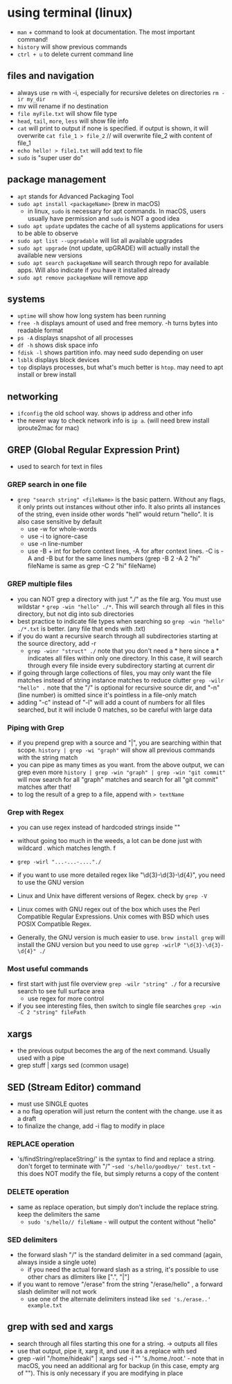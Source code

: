 # using terminal (linux)

- `man` + command to look at documentation. The most important command!
- `history` will show previous commands
- `ctrl + u` to delete current command line


## files and navigation

- always use `rm` with -i, especially for recursive deletes on directories `rm -ir my_dir` 
- mv will rename if no destination
- `file myFile.txt` will show file type
- `head`, `tail`, `more`, `less` will show file info
- `cat` will print to output if none is specified. if output is shown, it will overwrite `cat file_1 > file_2` // will overwrite file_2 with content of file_1
- `echo hello! > file1.txt` will add text to file
- `sudo` is "super user do"

## package management
- `apt` stands for Advanced Packaging Tool
- `sudo apt install <packageName>`  (brew in macOS)
	- in linux, `sudo` is necessary for apt commands. In macOS, users usually have permission and `sudo` is NOT a good idea
- `sudo apt update` updates the cache of all systems applications for users to be able to observe
- `sudo apt list --upgradable` will list all available upgrades
- `sudo apt upgrade` (not update, upGRADE) will actually install the available new versions
- `sudo apt search packageName` will search through repo for available apps. Will also indicate if you have it installed already
- `sudo apt remove packageName` will remove app

## systems

- `uptime` will show how long system has been running
- `free -h` displays amount of used and free memory. -h turns bytes into readable format
- `ps -A` displays snapshot of all processes
- `df -h` shows disk space info
- `fdisk -l` shows partition info. may need sudo depending on user
- `lsblk` displays block devices
- `top` displays processes, but what's much better is `htop`. may need to apt install or brew install

## networking

- `ifconfig` the old school way. shows ip address and other info
- the newer way to check network info is `ip a`. (will need brew install iproute2mac for mac)


## GREP (Global Regular Expression Print)
- used to search for text in files

### GREP search in one file

- `grep "search string" <fileName>` is the basic pattern. Without any flags, it only prints out instances without other info. It also prints all instances of the string, even inside other words "hell" would return "hello". It is also case sensitive by default
	- use -w for whole-words
	- use -i to ignore-case
	- use -n line-number
	- use -B + int for before context lines, -A for after context lines. -C is -A and -B but for the same lines numbers (grep -B 2 -A 2 "hi" fileName is same as grep -C 2 "hi" fileName)	
### GREP multiple files

- you can NOT grep a directory with just "./" as the file arg. You must use wildstar `*` `grep -win "hello" ./*`. This will search through all files in this directory, but not dig into sub directories
- best practice to indicate file types when searching so `grep -win "hello" ./*.txt` is better. (any file that ends with .txt)		 
- if you do want a recursive search through all subdirectories starting at the source directory, add -r
	- `grep -winr "struct" ./`  note that you don't need a * here since a * indicates all files within only one directory. In this case, it will search through every file inside every subdirectory starting at current dir
- if going through large collections of files, you may only want the file matches instead of string instance matches to reduce clutter `grep -wilr "hello" .` note that the "/" is optional for recursive source dir, and "-n" (line number) is omitted since it's pointless in a file-only match
- adding "-c" instead of "-l" will add a count of numbers for all files searched, but it will include 0 matches, so be careful with large data

### Piping with Grep

-  if you prepend grep with a source and "|", you are searching within that scope. `history | grep -wi "graph"` will show all previous commands with the string match
- you can pipe as many times as you want. from the above output, we can grep even more `history | grep -win "graph" | grep -win "git commit"` will now search for all "graph" matches and search for all "git commit" matches after that!
- to log the result of a grep to a file, append with `> textName`

### Grep with Regex

- you can use regex instead of hardcoded strings inside ""

- without going too much in the weeds, a lot can be done just with wildcard . which matches length. f
- `grep -wirl "...-...-...."./` 

- if you want to use more detailed regex like "\d{3}-\d{3}-\d{4}", you need to use the GNU version 
- Linux and Unix have different versions of Regex. check by `grep -V`
- Linux comes with GNU regex out of the box which uses the Perl Compatible Regular Expressions. Unix comes with BSD which uses POSIX Compatible Regex. 
- Generally, the GNU version is much easier to use. `brew install grep` will install the GNU version but you need to use `ggrep -wirlP "\d{3}-\d{3}-\d{4}" ./`

### Most useful commands
- first start with just file overview `grep -wilr "string" ./` for a recursive search to see full surface area
	- use regex for more control
- if you see interesting files, then switch to single file searches `grep -win -C 2 "string" filePath` 

## xargs 

- the previous output becomes the arg of the next command. Usually used with a pipe
- grep stuff | xargs sed  (common usage)

## SED (Stream Editor)  command
- must use SINGLE quotes
- a no flag operation will just return the content with the change. use it as a draft
- to finalize the change, add -i flag to modify in place

### REPLACE operation

- 's/findString/replaceString/' is the syntax to find and replace a string. don't forget to terminate with "/"
-`sed 's/hello/goodbye/' test.txt`   - this does NOT modify the file, but simply returns a copy of the content

### DELETE operation

- same as replace operation, but simply don't include the replace string. keep the delimiters the same
	- `sudo 's/hello// fileName` - will output the content without "hello"

### SED delimiters
 - the forward slash "/" is the standard delimiter in a sed command (again, always inside a single uote)
	- if you need the actual forward slash as a string, it's possible to use other chars as dlimiters like [".", "|"]
- if you want to remove "/erase" from the string "/erase/hello"  , a forward slash delimiter will not work
	- use one of the alternate delimiters instead like `sed 's./erase..' example.txt`


## grep with sed and xargs
- search through all files starting this one for a string. -> outputs all files
- use that output, pipe it, xarg it, and use it as a replace with sed
- grep -wirl "/home/hideaki" | xargs sed -i ""  's./home./root.' - note that in macOS, you need an additional arg for backup (in this case, empty arg of ""). This is only necessary if you are modifying in place
